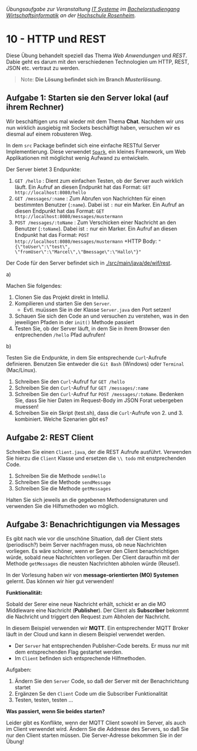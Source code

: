 
_Übungsaufgabe zur Veranstaltung [IT
Systeme](https://hsro-wif-it.github.io) im [Bachelorstudiengang
Wirtschaftsinformatik](https://www.th-rosenheim.de/technik/informatik-mathematik/wirtschaftsinformatik-bachelor/) an der [Hochschule Rosenheim](http://www.th-rosenheim.de)._

# 10 - HTTP und REST

Diese Übung behandelt speziell das Thema _Web Anwendungen_ und _REST_. Dabie geht es darum mit den verschiedenen Technologien um HTTP, REST, JSON etc. vertraut zu werden.

> Note: **Die Lösung befindet sich im Branch _Musterlösung_.**

## Aufgabe 1: Starten sie den Server lokal (auf ihrem Rechner)  

Wir beschäftigen uns mal wieder mit dem Thema **Chat**. Nachdem wir uns nun wirklich ausgiebig mit Sockets beschäftigt haben, 
versuchen wir es diesmal auf einem robusteren Weg.

In dem `src` Package befindet sich eine einfache RESTful Server Implementierung. 
Diese verwendet [`Spark`](http://sparkjava.com/), ein kleines Framework, um Web Applikationen mit möglichst wenig Aufwand zu entwickeln.

Der Server bietet 3 Endpunkte:
1. `GET /hello` : Dient zum einfachen Testen, ob der Server auch wirklich läuft. Ein Aufruf an diesen Endpunkt hat das Format: `GET http://localhost:8080/hello`
1. `GET /messages/:name` : Zum Abrufen von Nachrichten für einen bestimmten Benutzer (`:name`). Dabei ist `:` nur ein Marker. Ein Aufruf an diesen Endpunkt hat das Format: `GET http://localhost:8080/messages/mustermann`
1. `POST /messages/:toName` : Zum Verschicken einer Nachricht an den Benutzer (`:toName`). Dabei ist `:` nur ein Marker. Ein Aufruf an diesen Endpunkt hat das Format: `POST http://localhost:8080/messages/mustermann` +HTTP Body: `"{\"toUser\":\"test\", \"fromUser\":\"Marcel\",\"Bmessage\":\"Hallo\"}"`

Der Code für den Server befindet sich in [./src/main/java/de/wif/rest](./src/main/java/de/wif/rest).

a)

Machen Sie folgendes:
1. Clonen Sie das Projekt direkt in IntelliJ.
1. Kompilieren und starten Sie den `Server`.
    -  Evtl. muüssen Sie in der Klasse `Server.java` den Port setzen!
1. Schauen Sie sich den Code an und versuchen zu verstehen, was in den jeweiligen Pfaden in der `init()` Methode passiert
1. Testen Sie, ob der Server läuft, in dem Sie in ihrem Browser den entprechenden `/hello` Pfad aufrufen! 

b)

Testen Sie die Endpunkte, in dem Sie entsprechende `Curl`-Aufrufe definieren. Benutzen Sie entweder die `Git Bash` (Windows) oder `Terminal` (Mac/Linux).

1. Schreiben Sie den `Curl`-Aufruf fur `GET /hello`
1. Schreiben Sie den `Curl`-Aufruf fur `GET /messages/:name`
1. Schreiben Sie den `Curl`-Aufruf fur `POST /messages/:toName`. Bedenken Sie, dass Sie hier Daten im Request-Body im JSON Forat uebergeben muessen!
1. Schreiben Sie ein Skript (test.sh), dass die `Curl`-Aufrufe von 2. und 3. kombiniert. Welche Szenarien gibt es? 

## Aufgabe 2: REST Client  

Schreiben Sie einen `Client.java`, der die REST Aufrufe ausführt. Verwenden Sie hierzu die `Client` Klasse und ersetzen die `\\ todo` mit enstprechenden Code.

1. Schreiben Sie die Methode `sendHello`
1. Schreiben Sie die Methode `sendMessage`
1. Schreiben Sie die Methode `getMessages`

Halten Sie sich jeweils an die gegebenen Methodensignaturen und verwenden Sie die Hilfsmethoden wo möglich.

## Aufgabe 3: Benachrichtigungen via Messages

Es gibt nach wie vor die unschöne Situation, daß der Client stets (periodisch?) beim Server nachfragen muss, ob neue Nachrichten vorliegen. 
Es wäre schöner, wenn er Server den Client benachrichtigen würde, sobald neue Nachrichten vorliegen. Der Client daraufhin mit der Methode `getMessages` die neusten Nachrichten abholen würde (Reuse!).

In der Vorlesung haben wir von **message-orientierten (MO) Systemen** gelernt. Das können wir hier gut verwenden!

**Funktionalität:**

Sobald der Serer eine neue Nachricht erhält, schickt er an die MO Middleware eine Nachricht (**Publisher**). 
Der Client als **Subscriber** bekommt die Nachricht und triggert den Request zum Abholen der Nachricht.

In diesem Beispiel verwenden wir **MQTT**. Ein entsprechender MQTT Broker läuft in der Cloud und kann in diesem Beispiel verwendet werden.


- Der `Server` hat entsprechenden Publisher-Code bereits. Er muss nur mit dem entsprechenden Flag gestartet werden.
- Im `Client` befinden sich entsprechende Hilfmethoden.

Aufgaben:
1. Ändern Sie den `Server` Code, so daß der Server mit der Benachrichtung startet
1. Ergänzen Se den `Client` Code um die Subscriber Funktionalität
1. Testen, testen, testen ...

**Was passiert, wenn Sie beides starten?**

Leider gibt es Konflikte, wenn der MQTT Client sowohl im Server, als auch im Client verwendet wird. Ändern Sie die Addresse des Servers,
so daß Sie nur den Client starten müssen. Die Server-Adresse bekommen Sie in der Übung! 

    